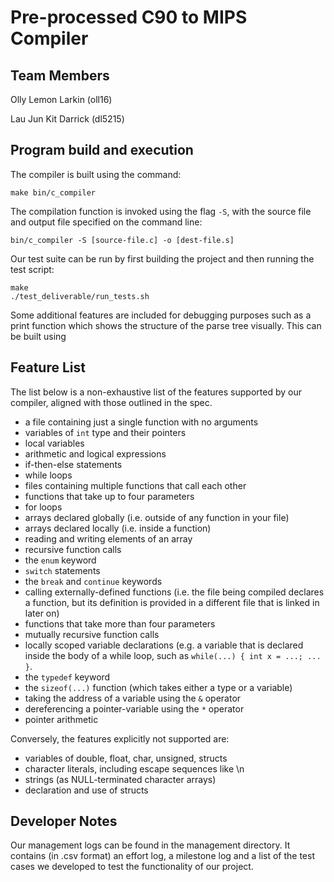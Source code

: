 Pre-processed C90 to MIPS Compiler
============================================

Team Members
---------------------------
Olly Lemon Larkin (oll16)

Lau Jun Kit Darrick (dl5215)

Program build and execution
---------------------------
The compiler is built using the command:

    make bin/c_compiler

The compilation function is invoked using the flag `-S`, with the source file and output file specified on the command line:

    bin/c_compiler -S [source-file.c] -o [dest-file.s]
    
Our test suite can be run by first building the project and then running the test script:

    make
    ./test_deliverable/run_tests.sh

Some additional features are included for debugging purposes such as a print function which shows the structure of the parse tree visually. This can be built using

Feature List
-----
The list below is a non-exhaustive list of the features supported by our compiler, aligned with those outlined in the spec.

* a file containing just a single function with no arguments
* variables of `int` type and their pointers
* local variables
* arithmetic and logical expressions
* if-then-else statements
* while loops
* files containing multiple functions that call each other
* functions that take up to four parameters
* for loops
* arrays declared globally (i.e. outside of any function in your file)
* arrays declared locally (i.e. inside a function)
* reading and writing elements of an array
* recursive function calls
* the `enum` keyword
* `switch` statements
* the `break` and `continue` keywords
* calling externally-defined functions (i.e. the file being compiled declares a function, but its definition is provided in a different file that is linked in later on)
* functions that take more than four parameters
* mutually recursive function calls
* locally scoped variable declarations (e.g. a variable that is declared inside the body of a while loop, such as `while(...) { int x = ...; ... }`.
* the `typedef` keyword
* the `sizeof(...)` function (which takes either a type or a variable)
* taking the address of a variable using the `&` operator
* dereferencing a pointer-variable using the `*` operator
* pointer arithmetic

Conversely, the features explicitly not supported are:
* variables of double, float, char, unsigned, structs
* character literals, including escape sequences like \n
* strings (as NULL-terminated character arrays)
* declaration and use of structs


Developer Notes
-------------
Our management logs can be found in the management directory. It contains (in .csv format) an effort log, a milestone log and a list of the test cases we developed to test the functionality of our project.
